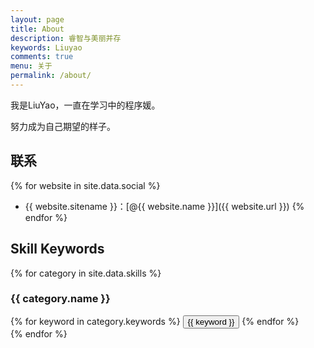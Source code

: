 ```yaml
---
layout: page
title: About
description: 睿智与美丽并存
keywords: Liuyao
comments: true
menu: 关于
permalink: /about/
---
```


我是LiuYao，一直在学习中的程序媛。

努力成为自己期望的样子。

## 联系

{% for website in site.data.social %}
* {{ website.sitename }}：[@{{ website.name }}]({{ website.url }})
{% endfor %}

## Skill Keywords

{% for category in site.data.skills %}
### {{ category.name }}
<div class="btn-inline">
{% for keyword in category.keywords %}
<button class="btn btn-outline" type="button">{{ keyword }}</button>
{% endfor %}
</div>
{% endfor %}
